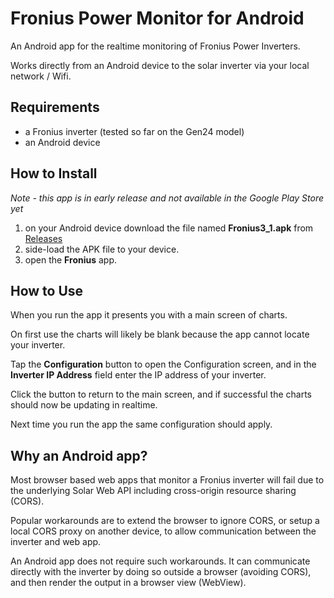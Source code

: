 # Fronius Power Monitor for Android

An Android app for the realtime monitoring of Fronius Power Inverters.

Works directly from an Android device to the solar inverter via your local network / Wifi.

## Requirements
- a Fronius inverter (tested so far on the Gen24 model)
- an Android device

## How to Install
_Note - this app is in early release and not available in the Google Play Store yet_
1. on your Android device download the file named **Fronius3_1.apk** from [Releases](https://github.com/seanhaydongriffin/Fronius-Power-Monitor-Android/releases/latest)
2. side-load the APK file to your device.
3. open the **Fronius** app.

## How to Use
When you run the app it presents you with a main screen of charts.

On first use the charts will likely be blank because the app cannot locate your inverter.

Tap the **Configuration** button to open the Configuration screen, and in the **Inverter IP Address** field enter the IP address of your inverter.

Click the button to return to the main screen, and if successful the charts should now be updating in realtime.

Next time you run the app the same configuration should apply.

## Why an Android app?

Most browser based web apps that monitor a Fronius inverter will fail due to the underlying Solar Web API including cross-origin resource sharing (CORS).

Popular workarounds are to extend the browser to ignore CORS, or setup a local CORS proxy on another device, to allow communication between the inverter and web app.

An Android app does not require such workarounds.  It can communicate directly with the inverter by doing so outside a browser (avoiding CORS), and then render the output in a browser view (WebView).
